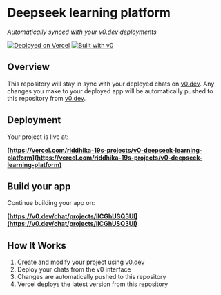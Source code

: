 # Deepseek learning platform

*Automatically synced with your [v0.dev](https://v0.dev) deployments*

[![Deployed on Vercel](https://img.shields.io/badge/Deployed%20on-Vercel-black?style=for-the-badge&logo=vercel)](https://vercel.com/riddhika-19s-projects/v0-deepseek-learning-platform)
[![Built with v0](https://img.shields.io/badge/Built%20with-v0.dev-black?style=for-the-badge)](https://v0.dev/chat/projects/llCGhUSQ3UI)

## Overview

This repository will stay in sync with your deployed chats on [v0.dev](https://v0.dev).
Any changes you make to your deployed app will be automatically pushed to this repository from [v0.dev](https://v0.dev).

## Deployment

Your project is live at:

**[https://vercel.com/riddhika-19s-projects/v0-deepseek-learning-platform](https://vercel.com/riddhika-19s-projects/v0-deepseek-learning-platform)**

## Build your app

Continue building your app on:

**[https://v0.dev/chat/projects/llCGhUSQ3UI](https://v0.dev/chat/projects/llCGhUSQ3UI)**

## How It Works

1. Create and modify your project using [v0.dev](https://v0.dev)
2. Deploy your chats from the v0 interface
3. Changes are automatically pushed to this repository
4. Vercel deploys the latest version from this repository